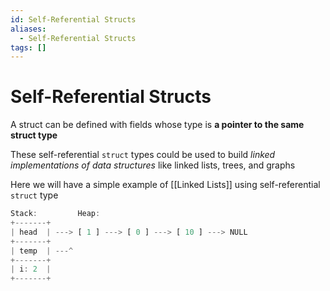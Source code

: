 ```yaml
---
id: Self-Referential Structs
aliases:
  - Self-Referential Structs
tags: []
---
```


# Self-Referential Structs

A struct can be defined with fields whose type is **a pointer to the same struct type**

These self-referential `struct` types could be used to build _linked implementations of data structures_ like linked lists, trees, and graphs

Here we will have a simple example of [[Linked Lists]] using self-referential `struct` type

```js
Stack:         Heap:
+-------+
| head  | ---> [ 1 ] ---> [ 0 ] ---> [ 10 ] ---> NULL
+-------+
| temp  | ---^
+-------+
| i: 2  |
+-------+
```
